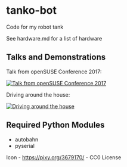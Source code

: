# tanko-bot
Code for my robot tank

See hardware.md for a list of hardware

## Talks and Demonstrations
Talk from openSUSE Conference 2017:

[![Talk from openSUSE Conference 2017](https://img.youtube.com/vi/gewJJoA4Z9k/0.jpg)](https://www.youtube.com/watch?v=gewJJoA4Z9k)

Driving around the house:

[![Driving around the house](https://img.youtube.com/vi/AMz01IRAgZI/0.jpg)](https://www.youtube.com/watch?v=AMz01IRAgZI)

## Required Python Modules
  * autobahn
  * pyserial



Icon - https://pixy.org/3679170/ - CC0 License